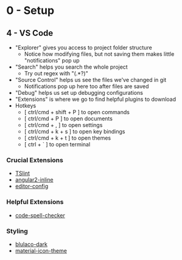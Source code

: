 # 0 - Setup
## 4 - VS Code

* "Explorer" gives you access to project folder structure
    * Notice how modifying files, but not saving them makes little "notifications" pop up
* "Search" helps you search the whole project
    * Try out regex with "(.*?)"
* "Source Control" helps us see the files we've changed in git
    * Notifications pop up here too after files are saved
* "Debug" helps us set up debugging configurations
* "Extensions" is where we go to find helpful plugins to download
* Hotkeys
    * [ ctrl/cmd + shift + P ] to open commands
    * [ ctrl/cmd + P ] to open documents
    * [ ctrl/cmd + , ] to open settings
    * [ ctrl/cmd + k + s ] to open key bindings
    * [ ctrl/cmd + k + t ] to open themes
    * [ ctrl + ` ] to open terminal

### Crucial Extensions
* [TSlint](https://marketplace.visualstudio.com/items?itemName=eg2.tslint)
* [angular2-inline](https://marketplace.visualstudio.com/items?itemName=natewallace.angular2-inline)
* [editor-config](https://marketplace.visualstudio.com/items?itemName=EditorConfig.EditorConfig)

### Helpful Extensions
* [code-spell-checker](https://marketplace.visualstudio.com/items?itemName=streetsidesoftware.code-spell-checker)

### Styling
* [blulaco-dark](https://marketplace.visualstudio.com/items?itemName=uloco.theme-bluloco-dark)
* [material-icon-theme](https://marketplace.visualstudio.com/items?itemName=PKief.material-icon-theme)